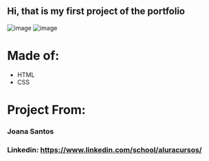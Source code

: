 ## Hi, that is my first project of the portfolio
![image](https://github.com/JhonyGoncalves/portfolio/assets/81832545/5848e0ac-b28c-4ec6-a3ea-fc52807b13fb)
![image](https://github.com/JhonyGoncalves/portfolio/assets/81832545/3348743c-5c5f-4eff-bc68-ae63b1cc2e3d)
# Made of:
* HTML
* CSS

# Project From:
### Joana Santos

### Linkedin: https://www.linkedin.com/school/aluracursos/
